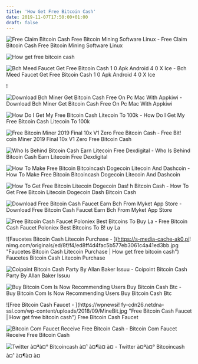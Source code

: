 ```yaml
---
title: 'How Get Free Bitcoin Cash'
date: 2019-11-07T17:50:00+01:00
draft: false
---
```


![Free Claim Bitcoin Cash Free Bitcoin Mining Software Linux - ](https://i.ytimg.com/vi/w4UNqenW1KY/maxresdefault.jpg "Free Claim Bitcoin Cash Free Bitcoin Mining Software Linux | How get free bitcoin cash") Free Claim Bitcoin Cash Free Bitcoin Mining Software Linux

![How get free bitcoin cash](https://cdn.myket.ir/images/xlarge/image/myket/screenshot/com.cryprocrane.bitcoincash.android_8770b77b-c45f-4098-839b-9c93fc33fe6e.png "How get free bitcoin cash") 

![Bch Meed Faucet Get Free Bitcoin Cash 1 0 Apk Android 4 0 X Ice - ](https://img8.apk.tools/screenshots/e/7/2/apps.digitalized.bchmeed_1.png "Bch Meed Faucet Get Free Bitcoin Cash 1 0 Apk Android 4 0 X Ice | How get free bitcoin cash") Bch Meed Faucet Get Free Bitcoin Cash 1 0 Apk Android 4 0 X Ice

!

![Download Bch Miner Get Bitcoin Cash Free On Pc Mac With Appkiwi - ](https://lh3.googleusercontent.com/HNLFMmYoi16GsMgbJA-P6oeEJ1z2UGhcuanAQvVVCfBwne1qxOgaY3JWN7Xtrzi65Wg "Download Bch Miner Get Bitcoin Cash Free On Pc Mac With Appkiwi | How get free bitcoin cash") Download Bch Miner Get Bitcoin Cash Free On Pc Mac With Appkiwi

![How Do I Get My Free Bitcoin Cash Litecoin To 100k - ](https://i.redd.it/uu5cmo24up201.png "How Do I Get My Free Bitcoin Cash Litecoin To 100k | How get free bitcoin cash") How Do I Get My Free Bitcoin Cash Litecoin To 100k

![Free Bitcoin Miner 2019 Final 10x V1 Zero Free Bitcoin Cash - ](https://upcrypto.org/wp-content/uploads/2019/04/free-bitcoin-miner-2019-ultimate-10x-v1-0-free-bitcoin-money-generator.jpg "Free Bitcoin Miner 2019 Final 10x V1 Ze!   ro Free Bitcoin Cash | How get free bitcoin cash") Free Bit! coin Miner 2019 Final 10x V1 Zero Free Bitcoin Cash

![Who Is Behind Bitcoin Cash Earn Litecoin Free Dexdigital - ](https://i.ytimg.com/vi/qWcUuzvsPk8/maxresdefault.jpg "Who Is Behind Bitcoin Cash Earn Litecoin Free Dexdigital | How get free bitcoin cash") Who Is Behind Bitcoin Cash Earn Litecoin Free Dexdigital

![How To Make Free Bitcoin Bitcoincash Dogecoin Litecoin And Dashcoin - ](http://lookupservices.com/max/1600/1_yC_mfRrdRr9T9-5WayCM6g.jpg "How To Make Free Bitcoin Bitcoincash Dogecoin Litecoin And Dashcoin | How get free bitcoin cash") How To Make Free Bitcoin Bitcoincash Dogecoin Litecoin And Dashcoin

![How To Get Free Bitcoin Litecoin Dogecoin Das!   h Bitcoin Cash - ](https://steemitimages.com/0x0/http://where-to-buy-bitcoins.com/wp-content/uploads/2017/09/Bitcoin-Faucets.png "How To Get Free Bitcoin Litecoin Dogecoin Dash Bitcoin Cash | How get free bitcoin cash") How To Get Free Bitcoin Litecoin Dogecoin Dash Bitcoin Cash

![Download Free Bitcoin Cash Faucet Earn Bch From Myket App Store - ](https://cdn3.myket.ir/images/xlarge/image/myket/screenshot/com.webalib.freebitcoincashfaucet/668609b6-c71f-4657-b3e9-619672db0d54.png "Download Free Bitcoin Cash Faucet Earn Bch From Myket App Store | How get free bitcoin cash") Download Free Bitcoin Cash Faucet Earn Bch From Myket App Store

![Free Bitcoin Cash Faucet Poloniex Best Bitcoins To Buy La - ](https://s-media-cache-ak0.pinimg.com/originals/e2/c5/12/e2c512853f3fddb1548d3ba2ddc0d9ac.png "Free Bitcoin Cash Faucet Poloniex Best Bitcoins To Buy La | How get free bitcoin cash") Free Bitcoin Cash Faucet Poloniex Best Bitcoins To B! uy La

![Faucetes Bitcoin Cash Litecoin Purchase - ](https://s-media-cache-ak0.pi!   nimg.com/originals/ed/8f/f4/ed8ff4d4fac5b577eb3061c4a41ed3bb.jpg "Faucetes Bitcoin Cash Litecoin Purchase | How get free bitcoin cash") Faucetes Bitcoin Cash Litecoin Purchase

![Coipoint Bitcoin Cash Party By Allan Baker Issuu - ](https://image.isu.pub/180214150720-6136986068d896531a1045d399a73d25/jpg/page_1.jpg "Coipoint Bitcoin Cash Party By Allan Baker Issuu | How get free bitcoin cash") Coipoint Bitcoin Cash Party By Allan Baker Issuu

![Buy Bitcoin Com Is Now Recommending Users Buy Bitcoin Cash Btc - ](https://i.redd.it/sy4pq0e6wlv01.png "Buy Bitcoin Com Is Now Recommending Users Buy Bitcoin Cash Btc | How get free bitcoin cash") Buy Bitcoin Com Is Now Recommending Users Buy Bitcoin Cash Btc

![Free Bitcoin Cash Faucet - ](https://wpnewsi!   fy-cdn26.netdna-ssl.com/wp-content/uploads/2018/09/MineBit.jpg "Free Bitcoin Cash Faucet | How get free bitcoin cash") Free Bitcoin Cash Faucet

![Bitcoin Com Faucet Receive Free Bitcoin Cash - ](https://free.bitcoin.com/vendor/bootstrap/img/desktop-bitcoin-app-bitcoincash-faucet.png "Bitcoin Com Faucet Receive Free Bitcoin Cash | How get free bitcoin cash") Bitcoin Com Faucet Receive Free Bitcoin Cash

![Twitter à¤ªà¤° Bitcoincash à¤¹ à¤¶à¤ à¤ - ](https://pbs.twimg.com/media/EBGeEq2XkAA2N7j.jpg "Twitter à¤ªà¤° Bitcoincash à¤¹ à¤¶à¤ à¤ | How get free bitcoin cash") Twitter à¤ªà¤° Bitcoincash à¤¹ à¤¶à¤ à¤